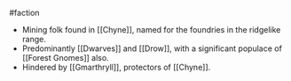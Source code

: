 #faction
* Mining folk found in [[Chyne]], named for the foundries in the ridgelike range.
* Predominantly [[Dwarves]] and [[Drow]], with a significant populace of [[Forest Gnomes]] also.
* Hindered by [[Gmarthryll]], protectors of [[Chyne]].
